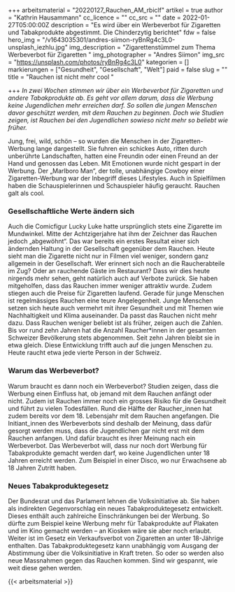 +++
arbeitsmaterial = "20220127_Rauchen_AM_rbiclf"
artikel = true
author = "Kathrin Hausammann"
cc_licence = ""
cc_src = ""
date = 2022-01-27T05:00:00Z
description = "Es wird über ein Werbeverbot für Zigaretten und Tabakprodukte abgestimmt. Die Chinderzytig berichtet"
fdw = false
hero_img = "/v1643035301/andres-siimon-ryBnRg4c3L0-unsplash_iezhlu.jpg"
img_description = "Zigarettenstümmel zum Thema Werbeverbot für Zigaretten "
img_photographer = "Andres Siimon"
img_src = "https://unsplash.com/photos/ryBnRg4c3L0"
kategorien = []
markierungen = ["Gesundheit", "Gesellschaft", "Welt"]
paid = false
slug = ""
title = "Rauchen ist nicht mehr cool "

+++
_In zwei Wochen stimmen wir über ein Werbeverbot für Zigaretten und andere Tabakprodukte ab. Es geht vor allem darum, dass die Werbung keine Jugendlichen mehr erreichen darf. So sollen die jungen Menschen davor geschützt werden, mit dem Rauchen zu beginnen. Doch wie Studien zeigen, ist Rauchen bei den Jugendlichen sowieso nicht mehr so beliebt wie früher._

Jung, frei, wild, schön – so wurden die Menschen in der Zigaretten-Werbung lange dargestellt. Sie fuhren ein schickes Auto, ritten durch unberührte Landschaften, hatten eine Freundin oder einen Freund an der Hand und genossen das Leben. Mit Emotionen wurde nicht gespart in der Werbung. Der „Marlboro Man“, der tolle, unabhängige Cowboy einer Zigaretten-Werbung war der Inbegriff dieses Lifestyles. Auch in Spielfilmen haben die Schauspielerinnen und Schauspieler häufig geraucht. Rauchen galt als cool.

### Gesellschaftliche Werte ändern sich

Auch die Comicfigur Lucky Luke hatte ursprünglich stets eine Zigarette im Mundwinkel. Mitte der Achtzigerjahre hat ihm der Zeichner das Rauchen jedoch „abgewöhnt“. Das war bereits ein erstes Resultat einer sich ändernden Haltung in der Gesellschaft gegenüber dem Rauchen. Heute sieht man die Zigarette nicht nur in Filmen viel weniger, sondern ganz allgemein in der Gesellschaft. Wer erinnert sich noch an die Raucherabteile im Zug? Oder an rauchende Gäste im Restaurant? Dass wir dies heute nirgends mehr sehen, geht natürlich auch auf Verbote zurück. Sie haben mitgeholfen, dass das Rauchen immer weniger attraktiv wurde. Zudem stiegen auch die Preise für Zigaretten laufend. Gerade für junge Menschen ist regelmässiges Rauchen eine teure Angelegenheit. Junge Menschen setzen sich heute auch vermehrt mit ihrer Gesundheit und mit Themen wie Nachhaltigkeit und Klima auseinander. Da passt das Rauchen nicht mehr dazu. Dass Rauchen weniger beliebt ist als früher, zeigen auch die Zahlen. Bis vor rund zehn Jahren hat die Anzahl Raucher*innen in der gesamten Schweizer Bevölkerung stets abgenommen. Seit zehn Jahren bleibt sie in etwa gleich. Diese Entwicklung trifft auch auf die jungen Menschen zu. Heute raucht etwa jede vierte Person in der Schweiz.

### Warum das Werbeverbot?

Warum braucht es dann noch ein Werbeverbot? Studien zeigen, dass die Werbung einen Einfluss hat, ob jemand mit dem Rauchen anfängt oder nicht. Zudem ist Rauchen immer noch ein grosses Risiko für die Gesundheit und führt zu vielen Todesfällen. Rund die Hälfte der Raucher_innen hat zudem bereits vor dem 18. Lebensjahr mit dem Rauchen angefangen. Die Initiant_innen des Werbeverbots sind deshalb der Meinung, dass dafür gesorgt werden muss, dass die Jugendlichen gar nicht erst mit dem Rauchen anfangen. Und dafür braucht es ihrer Meinung nach ein Werbeverbot. Das Werbeverbot will, dass nur noch dort Werbung für Tabakprodukte gemacht werden darf, wo keine Jugendlichen unter 18 Jahren erreicht werden. Zum Beispiel in einer Disco, wo nur Erwachsene ab 18 Jahren Zutritt haben.

### Neues Tabakproduktegesetz

Der Bundesrat und das Parlament lehnen die Volksinitiative ab. Sie haben als indirekten Gegenvorschlag ein neues Tabakproduktegesetz entwickelt. Dieses enthält auch zahlreiche Einschränkungen bei der Werbung. So dürfte zum Beispiel keine Werbung mehr für Tabakprodukte auf Plakaten und im Kino gemacht werden – an Kiosken wäre sie aber noch erlaubt. Weiter ist im Gesetz ein Verkaufsverbot von Zigaretten an unter 18-Jährige enthalten. Das Tabakproduktegesetz kann unabhängig vom Ausgang der Abstimmung über die Volksinitiative in Kraft treten. So oder so werden also neue Massnahmen gegen das Rauchen kommen. Sind wir gespannt, wie weit diese gehen werden.




{{< arbeitsmaterial >}}


